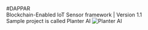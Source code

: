 #DAPPAR <br/>
Blockchain-Enabled IoT Sensor framework | Version 1.1 <br/>
Sample project is called Planter AI
![Planter AI](https://user-images.githubusercontent.com/84645766/125811474-1023654b-80fd-4156-818d-781ae6b9e2f1.png)
